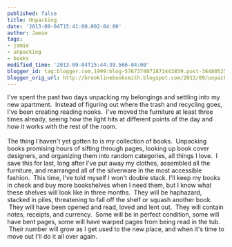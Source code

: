 ```yaml
---
published: false
title: Unpacking
date: '2013-09-04T15:41:00.002-04:00'
author: Jamie
tags:
- jamie
- unpacking
- books
modified_time: '2013-09-04T15:44:39.566-04:00'
blogger_id: tag:blogger.com,1999:blog-5767374071871443859.post-3648052507780027792
blogger_orig_url: http://brooklinebooksmith.blogspot.com/2013/09/unpacking.html
---
```


I've spent the past two days unpacking my belongings and settling into my new apartment. &nbsp;Instead of figuring out where the trash and recycling goes, I've been creating reading nooks. &nbsp;I've moved the furniture at least three times already, seeing how the light hits at different points of the day and how it works with the rest of the room. <br /><br />The thing I haven't yet gotten to is my collection of books. &nbsp;Unpacking books promising hours of sifting through pages, looking up book cover designers, and organizing them into random categories, all things I love. &nbsp;I save this for last, long after I've put away my clothes, assembled all the furniture, and rearranged all of the silverware in the most accessible fashion. &nbsp;This time, I've told myself I won't double stack. I'll keep my books in check and buy more bookshelves when I need them, but I know what these shelves will look like in three months. &nbsp;They will be haphazard, stacked in piles, threatening to fall off the shelf or squash another book. &nbsp;They will have been opened and read, loved and lent out. &nbsp;They will contain notes, receipts, and currency. &nbsp;Some will be in perfect condition, some will have bent pages, some will have warped pages from being read in the tub. &nbsp;Their number will grow as I get used to the new place, and when it's time to move out I'll do it all over again.<br /><br />